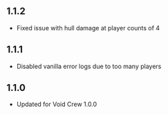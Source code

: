 ## 1.1.2
- Fixed issue with hull damage at player counts of 4

## 1.1.1
- Disabled vanilla error logs due to too many players

## 1.1.0
- Updated for Void Crew 1.0.0